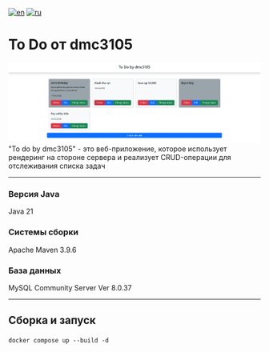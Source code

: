 [![en](https://img.shields.io/badge/lang-en-red.svg)](https://github.com/dmc3105/spring-boot-todo/blob/master/readme.md)
[![ru](https://img.shields.io/badge/lang-ru-blue.svg)](https://github.com/dmc3105/spring-boot-todo/blob/master/readme.ru.md)
# To Do от dmc3105
![image info](./screenshot.png)
"To do by dmc3105" - это веб-приложение, которое использует рендеринг на стороне сервера и реализует CRUD-операции для отслеживания списка задач
***
### Версия Java
Java 21
### Системы сборки
Apache Maven 3.9.6
### База данных
MySQL Community Server Ver 8.0.37
***
## Сборка и запуск
``
docker compose up --build -d
``